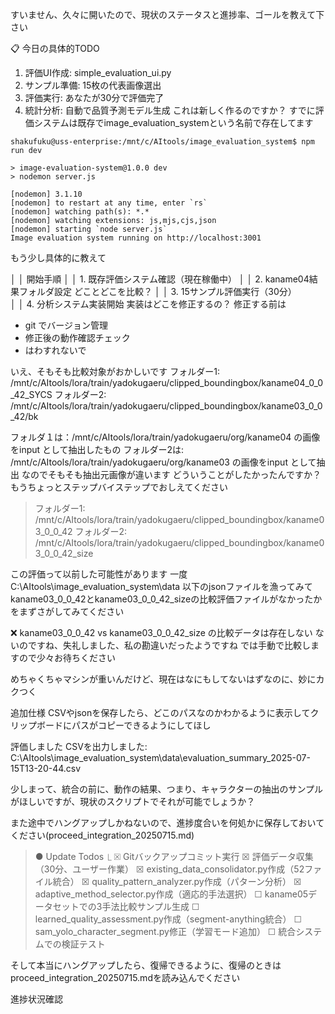 すいません、久々に開いたので、現状のステータスと進捗率、ゴールを教えて下さい


 📋 今日の具体的TODO

  1. 評価UI作成: simple_evaluation_ui.py
  2. サンプル準備: 15枚の代表画像選出
  3. 評価実行: あなたが30分で評価完了
  4. 統計分析: 自動で品質予測モデル生成
これは新しく作るのですか？
すでに評価システムは既存でimage_evaluation_systemという名前で存在してます

```
shakufuku@uss-enterprise:/mnt/c/AItools/image_evaluation_system$ npm run dev

> image-evaluation-system@1.0.0 dev
> nodemon server.js

[nodemon] 3.1.10
[nodemon] to restart at any time, enter `rs`
[nodemon] watching path(s): *.*
[nodemon] watching extensions: js,mjs,cjs,json
[nodemon] starting `node server.js`
Image evaluation system running on http://localhost:3001
```


もう少し具体的に教えて

│ │ 開始手順                                                                                                                                           │ │ 1. 既存評価システム確認（現在稼働中）
│ │ 2. kaname04結果フォルダ設定
どことどこを比較？
│ │ 3. 15サンプル評価実行（30分）  
│ │ 4. 分析システム実装開始 
実装はどこを修正するの？
修正する前は
* git  でバージョン管理
* 修正後の動作確認チェック
* はわすれないで


いえ、そもそも比較対象がおかしいです
  フォルダー1: /mnt/c/AItools/lora/train/yadokugaeru/clipped_boundingbox/kaname04_0_0_42_SYCS
  フォルダー2: /mnt/c/AItools/lora/train/yadokugaeru/clipped_boundingbox/kaname03_0_0_42/bk

フォルダ１は：/mnt/c/AItools/lora/train/yadokugaeru/org/kaname04 の画像をinput として抽出したもの
  フォルダー2は: /mnt/c/AItools/lora/train/yadokugaeru/org/kaname03 の画像をinput として抽出
なのでそもそも抽出元画像が違います
どういうことがしたかったんですか？
もうちょっとステップバイステップでおしえてください


>  フォルダー1: /mnt/c/AItools/lora/train/yadokugaeru/clipped_boundingbox/kaname03_0_0_42
  フォルダー2: /mnt/c/AItools/lora/train/yadokugaeru/clipped_boundingbox/kaname03_0_0_42_size
  
  この評価って以前した可能性があります
  一度C:\AItools\image_evaluation_system\data 以下のjsonファイルを漁ってみてkaname03_0_0_42とkaname03_0_0_42_sizeの比較評価ファイルがなかったかをまずさがしてみてください


  ❌ kaname03_0_0_42 vs kaname03_0_0_42_size の比較データは存在しない
  ないのですね、失礼しました、私の勘違いだったようですね
  では手動で比較しますので少々お待ちください

めちゃくちゃマシンが重いんだけど、現在はなにもしてないはずなのに、妙にカクつく



追加仕様
CSVやjsonを保存したら、どこのパスなのかわかるように表示してクリップボードにパスがコピーできるようにしてほし



評価しました
CSVを出力しました: C:\AItools\image_evaluation_system\data\evaluation_summary_2025-07-15T13-20-44.csv


少しまって、統合の前に、動作の結果、つまり、キャラクターの抽出のサンプルがほしいですが、現状のスクリプトでそれが可能でしょうか？

また途中でハングアップしかねないので、進捗度合いを何処かに保存しておいてください(proceed_integration_20250715.md)
> ● Update Todos
  ⎿  ☒ Gitバックアップコミット実行
     ☒ 評価データ収集（30分、ユーザー作業）
     ☒ existing_data_consolidator.py作成（52ファイル統合）
     ☒ quality_pattern_analyzer.py作成（パターン分析）
     ☒ adaptive_method_selector.py作成（適応的手法選択）
     ☐ kaname05データセットでの3手法比較サンプル生成
     ☐ learned_quality_assessment.py作成（segment-anything統合）
     ☐ sam_yolo_character_segment.py修正（学習モード追加）
     ☐ 統合システムでの検証テスト

そして本当にハングアップしたら、復帰できるように、復帰のときはproceed_integration_20250715.mdを読み込んでください

進捗状況確認


